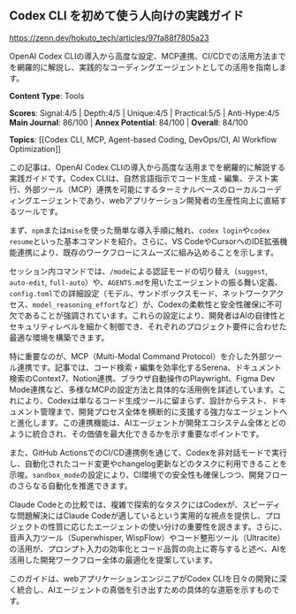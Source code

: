 ## Codex CLI を初めて使う人向けの実践ガイド

https://zenn.dev/hokuto_tech/articles/97fa88f7805a23

OpenAI Codex CLIの導入から高度な設定、MCP連携、CI/CDでの活用方法までを網羅的に解説し、実践的なコーディングエージェントとしての活用を指南します。

**Content Type**: Tools

**Scores**: Signal:4/5 | Depth:4/5 | Unique:4/5 | Practical:5/5 | Anti-Hype:4/5
**Main Journal**: 86/100 | **Annex Potential**: 84/100 | **Overall**: 84/100

**Topics**: [[Codex CLI, MCP, Agent-based Coding, DevOps/CI, AI Workflow Optimization]]

この記事は、OpenAI Codex CLIの導入から高度な活用までを網羅的に解説する実践ガイドです。Codex CLIは、自然言語指示でコード生成・編集、テスト実行、外部ツール（MCP）連携を可能にするターミナルベースのローカルコーディングエージェントであり、webアプリケーション開発者の生産性向上に直結するツールです。

まず、`npm`または`mise`を使った簡単な導入手順に触れ、`codex login`や`codex resume`といった基本コマンドを紹介。さらに、VS CodeやCursorへのIDE拡張機能連携により、既存のワークフローにスムーズに組み込めることを示します。

セッション内コマンドでは、`/mode`による認証モードの切り替え（`suggest`, `auto-edit`, `full-auto`）や、`AGENTS.md`を用いたエージェントの振る舞い定義、`config.toml`での詳細設定（モデル、サンドボックスモード、ネットワークアクセス、`model_reasoning_effort`など）が、Codexの柔軟性と安全性確保に不可欠であることが強調されています。これらの設定により、開発者はAIの自律性とセキュリティレベルを細かく制御でき、それぞれのプロジェクト要件に合わせた最適な環境を構築できます。

特に重要なのが、MCP（Multi-Modal Command Protocol）を介した外部ツール連携です。記事では、コード検索・編集を効率化するSerena、ドキュメント検索のContext7、Notion連携、ブラウザ自動操作のPlaywright、Figma Dev Mode連携など、多様なMCPの設定方法と具体的な活用例を詳述しています。これにより、Codexは単なるコード生成ツールに留まらず、設計からテスト、ドキュメント管理まで、開発プロセス全体を横断的に支援する強力なエージェントへと進化します。この連携機能は、AIエージェントが開発エコシステム全体とどのように統合され、その価値を最大化できるかを示す重要なポイントです。

また、GitHub ActionsでのCI/CD連携例を通じて、Codexを非対話モードで実行し、自動化されたコード変更やchangelog更新などのタスクに利用できることを示唆。`sandbox_mode`の設定により、CI環境での安全性も確保しつつ、開発フローのさらなる自動化を推進できます。

Claude Codeとの比較では、複雑で探索的なタスクにはCodexが、スピーディな問題解決にはClaude Codeが適しているという実用的な視点を提供し、プロジェクトの性質に応じたエージェントの使い分けの重要性を説きます。さらに、音声入力ツール（Superwhisper, WispFlow）やコード整形ツール（Ultracite）の活用が、プロンプト入力の効率化とコード品質の向上に寄与すると述べ、AIを活用した開発ワークフロー全体の最適化を提案しています。

このガイドは、webアプリケーションエンジニアがCodex CLIを日々の開発に深く統合し、AIエージェントの真価を引き出すための具体的な道筋を示すものです。